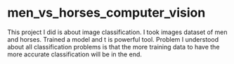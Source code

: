 # men_vs_horses_computer_vision
This project I did is about image classification. I took images dataset of men and horses. Trained a model and t is powerful tool. Problem I understood about all classification problems is that the more training data to have the more accurate classification will be in the end.

